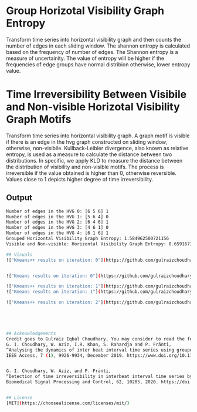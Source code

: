 # Group Horizotal Visibility Graph Entropy
Transform time series into horizontal visibility graph and then counts the number of edges in each sliding window. The shannon entropy is calculated based on the frequency of number of edges. The Shannon entropy is a measure of uncertainity. The value of entropy will be higher if the frequencies of edge groups have normal distribion otherwise, lower entropy value.

# Time Irreversibility Between Visibile and Non-visible Horizotal Visibility Graph Motifs
Transform time series into horizontal visibility graph. A graph motif is visible if there is an edge in the hvg graph constructed on sliding window, otherwise, non-visibile. Kullback-Leibler divergence, also known as relative entropy, is used as a measure to calculate the distance between two
distributions. In specific, we apply KLD to measure the distance between the distribution of visibility and non-visible motifs. The process is irreversible if the value obtained is higher than
0, otherwise reversible. Values close to 1 depicts higher degree of time irreversibility.

## Output
```bash
Number of edges in the HVG 0: [6 5 6] 1
Number of edges in the HVG 1: [5 6 4] 0
Number of edges in the HVG 2: [6 4 6] 1
Number of edges in the HVG 3: [4 6 1] 0
Number of edges in the HVG 4: [6 1 6] 1
Grouped Horizontal Visibility Graph Entropy: 1.584962500721156
Visible and Non-visible: Horizontal Visibility Graph Entropy: 0.6591673732008657```

## Visuals
!["Kmeans++ results on iteration: 0"](https://github.com/gulraizchoudhary/horizontal-visibility-graph-entropy/blob/main/Figure0.png?raw=true)


!["Kmeans results on iteration: 0"](https://github.com/gulraizchoudhary/horizontal-visibility-graph-entropy/blob/main/Figure%201.png)

!["Kmeans++ results on iteration: 1"](https://github.com/gulraizchoudhary/horizontal-visibility-graph-entropy/blob/main/Figure%202.png)
!["Kmeans results on iteration: 1"](https://github.com/gulraizchoudhary/horizontal-visibility-graph-entropy/blob/main/Figure%203.png)

!["Kmeans++ results on iteration: 2"](https://github.com/gulraizchoudhary/horizontal-visibility-graph-entropy/blob/main/Figure%204.png)





## Acknowledgements
Credit goes to Gulraiz Iqbal Choudhary, You may consider to read the following paper for more understanding and cite it if you have used the algorithm. 
G. I. Choudhary, W. Aziz, I.R. Khan, S. Rahardja and P. Fränti, 
“Analysing the dynamics of inter beat interval time series using grouped horizontal visibility graph”, 
IEEE Access, 7 (1), 9926-9934, December 2019. https://www.doi.org/10.1109/ACCESS.2018.2890542


G. I. Choudhary, W. Aziz, and P. Fränti, 
“Detection of time irreversibility in interbeat interval time series by visible and nonvisible motifs from horizontal visibility graph”, 
Biomedical Signal Processing and Control, 62, 10205, 2020. https://doi.org/10.1016/j.bspc.2020.102052


## License
[MIT](https://choosealicense.com/licenses/mit/)
